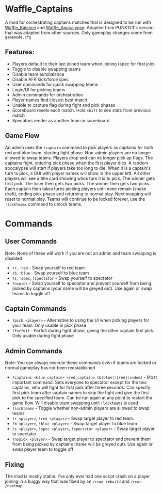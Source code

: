 # Waffle_Captains
A mod for orchestrating captains matches that is designed to be run with [Waffle_Balance](https://github.com/mehwaffle10/Waffle_Balance) and [Waffle_Apocalypse](https://github.com/mehwaffle10/Waffle_Apocalypse). Adapted from PUNK123's version that was adapted from other sources. Only gameplay changes come from `gamemode.cfg`

## Features:
- Players default to their last joined team when joining (spec for first join)
- Toggle to disable swapping teams
- Disable team autobalance
- Disable AFK kick/force spec
- User commands for quick swapping teams
- Logic/UI for picking teams
- Admin commands for orchestration
- Player names find closest best match
- Unable to capture flag during fight and pick phases
- Scoreboard resets each match. Hold `shift` to see stats from previous match
- Specators render as another team in scoreboard

## Game Flow
An admin uses the `!captain` command to pick players as captains for both red and blue team, starting fight phase. Non-admin players are no longer allowed to swap teams. Players drop and can no longer pick up flags. The captains fight, entering pick phase when the first player dies. A random apocalypse will start if players take too long to die. When it is a captain's turn to pick, a GUI with player names will show in the upper left. All other players will see a title card showing whos turn it is to pick. The winner gets first pick. The loser then gets two picks. The winner then gets two picks. Each captain then takes turns picking players until none remain (snake draft), ending pick phase and returning to normal play. Next mapping will reset to normal play. Teams will continue to be locked forever, use the `!lockteams` command to unlock teams.

# Commands
## User Commands
Note: None of these will work if you are not an admin and team swapping is disabled
- `!r`, `!red` - Swap yourself to red team
- `!b`, `!blue` - Swap yourself to blue team
- `!s`, `!spec`, `!spectator` - Swap yourself to spectator
- `!nopick` - Swap yourself to spectator and prevent yourself from being picked by captains (your name will be greyed out). Use again or swap teams to toggle off

## Captain Commands
- `!pick <player>` - Alternative to using the UI when picking players for your team. Only usable in pick phase
- `!forfeit` - Forfeit during fight phase, giving the other captain first pick. Only usable during fight phase

## Admin Commands
Note: You can always execute these commands even if teams are locked or normal gameplay has not been reestablished
- `!captains <blue_captain> <red_captain> [b|blue|r|red|random]` - Most important command. Sets everyone to spectator except for the two captains, who will fight for first pick after three seconds. Can specify first pick team after captain names to skip the fight and give the first pick to the specified team. Can be run again at any point to restart the game flow. Will disable team swapping until `!lockteams` is used
- `!lockteams` - Toggle whether non-admin players are allowed to swap teams
- `!r <player>`, `!red <player>` - Swap target player to red team.
- `!b <player>`, `!blue <player>` - Swap target player to blue team
- `!s <player>`, `!spec <player>`, `!spectator <player>` - Swap target player to spectator
- `!nopick <player>` - Swap target player to spectator and prevent them from being picked by captains (name will be greyed out). Use again or swap player team to toggle off

## Fixing
The mod is mostly stable. I've only ever had one script crash on a player joining in a buggy way that was fixed by an `/rcon rebuild` and `/rcon /nextmap`